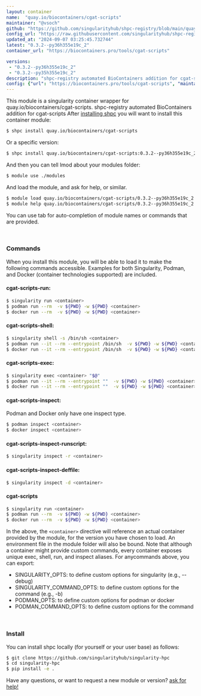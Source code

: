 ```yaml
---
layout: container
name:  "quay.io/biocontainers/cgat-scripts"
maintainer: "@vsoch"
github: "https://github.com/singularityhub/shpc-registry/blob/main/quay.io/biocontainers/cgat-scripts/container.yaml"
config_url: "https://raw.githubusercontent.com/singularityhub/shpc-registry/main/quay.io/biocontainers/cgat-scripts/container.yaml"
updated_at: "2024-09-07 03:25:45.732744"
latest: "0.3.2--py36h355e19c_2"
container_url: "https://biocontainers.pro/tools/cgat-scripts"

versions:
 - "0.3.2--py36h355e19c_2"
 - "0.3.2--py35h355e19c_2"
description: "shpc-registry automated BioContainers addition for cgat-scripts"
config: {"url": "https://biocontainers.pro/tools/cgat-scripts", "maintainer": "@vsoch", "description": "shpc-registry automated BioContainers addition for cgat-scripts", "latest": {"0.3.2--py36h355e19c_2": "sha256:49101ceb5e3c0f7a8e4cf575bc8b8d76a7a03cdb8838085d2a480eb50e3327c7"}, "tags": {"0.3.2--py36h355e19c_2": "sha256:49101ceb5e3c0f7a8e4cf575bc8b8d76a7a03cdb8838085d2a480eb50e3327c7", "0.3.2--py35h355e19c_2": "sha256:020c1c4b268755809e52998dee93d6db69787f7ef9857e5f21ccd310e409960c"}, "docker": "quay.io/biocontainers/cgat-scripts"}
---
```


This module is a singularity container wrapper for quay.io/biocontainers/cgat-scripts.
shpc-registry automated BioContainers addition for cgat-scripts
After [installing shpc](#install) you will want to install this container module:


```bash
$ shpc install quay.io/biocontainers/cgat-scripts
```

Or a specific version:

```bash
$ shpc install quay.io/biocontainers/cgat-scripts:0.3.2--py36h355e19c_2
```

And then you can tell lmod about your modules folder:

```bash
$ module use ./modules
```

And load the module, and ask for help, or similar.

```bash
$ module load quay.io/biocontainers/cgat-scripts/0.3.2--py36h355e19c_2
$ module help quay.io/biocontainers/cgat-scripts/0.3.2--py36h355e19c_2
```

You can use tab for auto-completion of module names or commands that are provided.

<br>

### Commands

When you install this module, you will be able to load it to make the following commands accessible.
Examples for both Singularity, Podman, and Docker (container technologies supported) are included.

#### cgat-scripts-run:

```bash
$ singularity run <container>
$ podman run --rm  -v ${PWD} -w ${PWD} <container>
$ docker run --rm  -v ${PWD} -w ${PWD} <container>
```

#### cgat-scripts-shell:

```bash
$ singularity shell -s /bin/sh <container>
$ podman run --it --rm --entrypoint /bin/sh  -v ${PWD} -w ${PWD} <container>
$ docker run --it --rm --entrypoint /bin/sh  -v ${PWD} -w ${PWD} <container>
```

#### cgat-scripts-exec:

```bash
$ singularity exec <container> "$@"
$ podman run --it --rm --entrypoint ""  -v ${PWD} -w ${PWD} <container> "$@"
$ docker run --it --rm --entrypoint ""  -v ${PWD} -w ${PWD} <container> "$@"
```

#### cgat-scripts-inspect:

Podman and Docker only have one inspect type.

```bash
$ podman inspect <container>
$ docker inspect <container>
```

#### cgat-scripts-inspect-runscript:

```bash
$ singularity inspect -r <container>
```

#### cgat-scripts-inspect-deffile:

```bash
$ singularity inspect -d <container>
```



#### cgat-scripts

```bash
$ singularity run <container>
$ podman run --rm  -v ${PWD} -w ${PWD} <container>
$ docker run --rm  -v ${PWD} -w ${PWD} <container>
```


In the above, the `<container>` directive will reference an actual container provided
by the module, for the version you have chosen to load. An environment file in the
module folder will also be bound. Note that although a container
might provide custom commands, every container exposes unique exec, shell, run, and
inspect aliases. For anycommands above, you can export:

 - SINGULARITY_OPTS: to define custom options for singularity (e.g., --debug)
 - SINGULARITY_COMMAND_OPTS: to define custom options for the command (e.g., -b)
 - PODMAN_OPTS: to define custom options for podman or docker
 - PODMAN_COMMAND_OPTS: to define custom options for the command

<br>

### Install

You can install shpc locally (for yourself or your user base) as follows:

```bash
$ git clone https://github.com/singularityhub/singularity-hpc
$ cd singularity-hpc
$ pip install -e .
```

Have any questions, or want to request a new module or version? [ask for help!](https://github.com/singularityhub/singularity-hpc/issues)